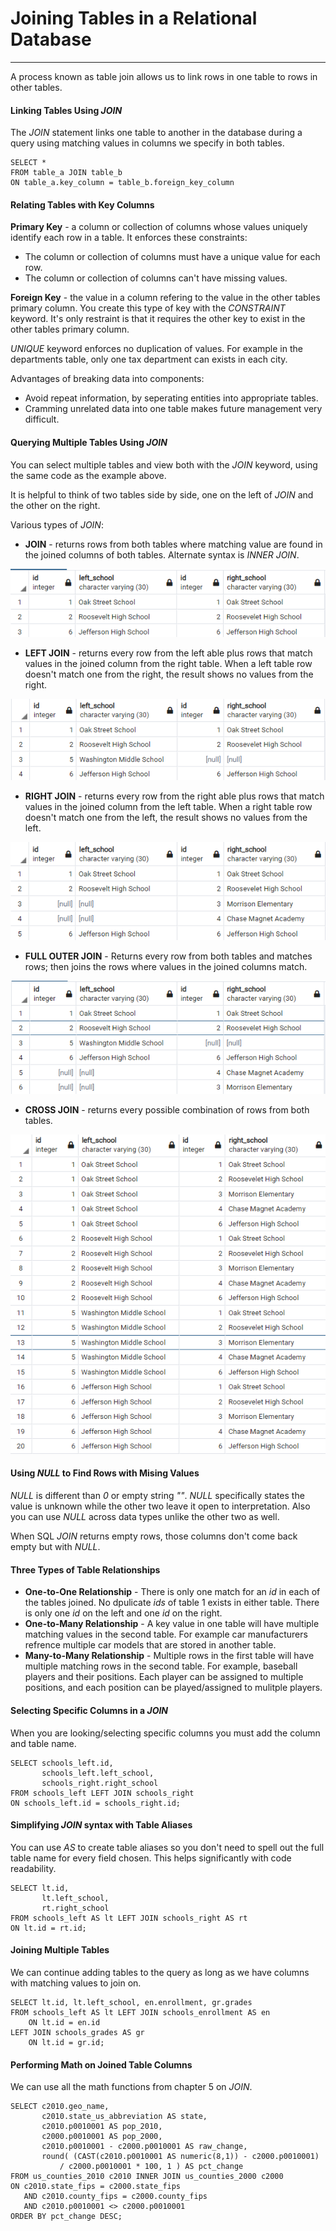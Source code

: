 # Joining Tables in a Relational Database
---

A process known as table join allows us to link rows in one table to rows in other tables.

#### Linking Tables Using *JOIN*

The *JOIN* statement links one table to another in the database during a query using matching values in columns we specify in both tables.

    SELECT *
    FROM table_a JOIN table_b
    ON table_a.key_column = table_b.foreign_key_column

#### Relating Tables with Key Columns

**Primary Key** - a column or collection of columns whose values uniquely identify each row in a table. It enforces these constraints:

- The column or collection of columns must have a unique value for each row.
- The column or collection of columns can't have missing values.

**Foreign Key** - the value in a column refering to the value in the other tables primary column. You create this type of key with the *CONSTRAINT* keyword. It's only restraint is that it requires the other key to exist in the other tables primary column.

*UNIQUE* keyword enforces no duplication of values. For example in the departments table, only one tax department can exists in each city. 

Advantages of breaking data into components:

- Avoid repeat information, by seperating entities into appropriate tables.
- Cramming unrelated data into one table makes future management very difficult. 

#### Querying Multiple Tables Using *JOIN*

You can select multiple tables and view both with the *JOIN* keyword, using the same code as the example above. 

It is helpful to think of two tables side by side, one on the left of *JOIN* and the other on the right. 

Various types of *JOIN*:

- **JOIN** - returns rows from both tables where matching value are found in the joined columns of both tables. Alternate syntax is *INNER JOIN*. 

![JOIN table results](/static/assets/practical-sql-06-join.png)

- **LEFT JOIN** - returns every row from the left able plus rows that match values in the joined column from the right table. When a left table row doesn't match one from the right, the result shows no values from the right.

![LEFT JOIN table results](/static/assets/practical-sql-06-left-join.png)

- **RIGHT JOIN** - returns every row from the right able plus rows that match values in the joined column from the left table. When a right table row doesn't match one from the left, the result shows no values from the left.

![RIGHT JOIN table results](/static/assets/practical-sql-06-right-join.png)

- **FULL OUTER JOIN** - Returns every row from both tables and matches rows; then joins the rows where values in the joined columns match.

![FULL OUTER JOIN table results](/static/assets/practical-sql-06-full-outer-join.png)

- **CROSS JOIN** - returns every possible combination of rows from both tables.

![CROSS JOIN table results](/static/assets/practical-sql-06-cross-join.png)

#### Using *NULL* to Find Rows with Mising Values

*NULL* is different than *0* or empty string *""*. *NULL* specifically states the value is unknown while the other two leave it open to interpretation. Also you can use *NULL* across data types unlike the other two as well.

When SQL *JOIN* returns empty rows, those columns don't come back empty but with *NULL*.

#### Three Types of Table Relationships

- **One-to-One Relationship** - There is only one match for an *id* in each of the tables joined. No dpulicate *ids* of table 1 exists in either table. There is only one *id* on the left and one *id* on the right.
- **One-to-Many Relationship** - A key value in one table will have multiple matching values in the second table. For example car manufacturers refrence multiple car models that are stored in another table. 
- **Many-to-Many Relationship** - Multiple rows in the first table will have multiple matching rows in the second table. For example, baseball players and their positions. Each player can be assigned to multiple positions, and each position can be played/assigned to mulitple players.

#### Selecting Specific Columns in a *JOIN*

When you are looking/selecting specific columns you must add the column and table name.

    SELECT schools_left.id,
           schools_left.left_school,
           schools_right.right_school
    FROM schools_left LEFT JOIN schools_right
    ON schools_left.id = schools_right.id;

#### Simplifying *JOIN* syntax with Table Aliases

You can use *AS* to create table aliases so you don't need to spell out the full table name for every field chosen. This helps significantly with code readability. 

    SELECT lt.id,
           lt.left_school,
           rt.right_school
    FROM schools_left AS lt LEFT JOIN schools_right AS rt
    ON lt.id = rt.id;

#### Joining Multiple Tables

We can continue adding tables to the query as long as we have columns with matching values to join on.

    SELECT lt.id, lt.left_school, en.enrollment, gr.grades
    FROM schools_left AS lt LEFT JOIN schools_enrollment AS en
        ON lt.id = en.id
    LEFT JOIN schools_grades AS gr
        ON lt.id = gr.id;

#### Performing Math on Joined Table Columns

We can use all the math functions from chapter 5 on *JOIN*. 

    SELECT c2010.geo_name,
           c2010.state_us_abbreviation AS state,
           c2010.p0010001 AS pop_2010,
           c2000.p0010001 AS pop_2000,
           c2010.p0010001 - c2000.p0010001 AS raw_change,
           round( (CAST(c2010.p0010001 AS numeric(8,1)) - c2000.p0010001)
               / c2000.p0010001 * 100, 1 ) AS pct_change
    FROM us_counties_2010 c2010 INNER JOIN us_counties_2000 c2000
    ON c2010.state_fips = c2000.state_fips
       AND c2010.county_fips = c2000.county_fips
       AND c2010.p0010001 <> c2000.p0010001
    ORDER BY pct_change DESC;